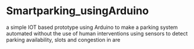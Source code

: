 # Smartparking_usingArduino
a simple IOT based prototype using Arduino to make a parking system automated without the use of human interventions using sensors to detect parking availability, slots and congestion in are

